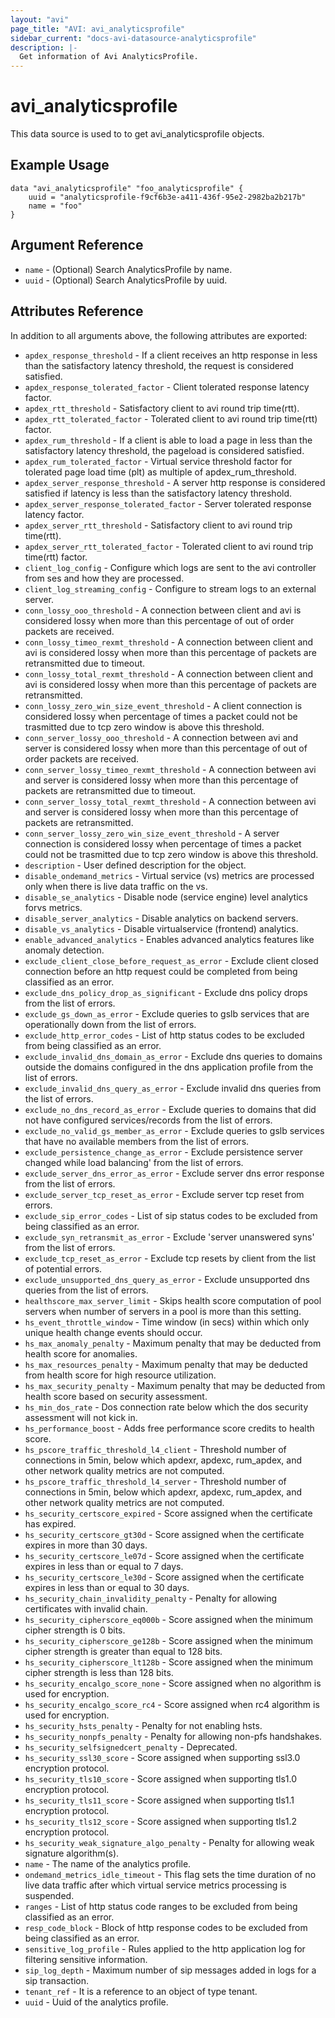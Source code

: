 ```yaml
---
layout: "avi"
page_title: "AVI: avi_analyticsprofile"
sidebar_current: "docs-avi-datasource-analyticsprofile"
description: |-
  Get information of Avi AnalyticsProfile.
---
```


# avi_analyticsprofile

This data source is used to to get avi_analyticsprofile objects.

## Example Usage

```hcl
data "avi_analyticsprofile" "foo_analyticsprofile" {
    uuid = "analyticsprofile-f9cf6b3e-a411-436f-95e2-2982ba2b217b"
    name = "foo"
}
```

## Argument Reference

* `name` - (Optional) Search AnalyticsProfile by name.
* `uuid` - (Optional) Search AnalyticsProfile by uuid.

## Attributes Reference

In addition to all arguments above, the following attributes are exported:

* `apdex_response_threshold` - If a client receives an http response in less than the satisfactory latency threshold, the request is considered satisfied.
* `apdex_response_tolerated_factor` - Client tolerated response latency factor.
* `apdex_rtt_threshold` - Satisfactory client to avi round trip time(rtt).
* `apdex_rtt_tolerated_factor` - Tolerated client to avi round trip time(rtt) factor.
* `apdex_rum_threshold` - If a client is able to load a page in less than the satisfactory latency threshold, the pageload is considered satisfied.
* `apdex_rum_tolerated_factor` - Virtual service threshold factor for tolerated page load time (plt) as multiple of apdex_rum_threshold.
* `apdex_server_response_threshold` - A server http response is considered satisfied if latency is less than the satisfactory latency threshold.
* `apdex_server_response_tolerated_factor` - Server tolerated response latency factor.
* `apdex_server_rtt_threshold` - Satisfactory client to avi round trip time(rtt).
* `apdex_server_rtt_tolerated_factor` - Tolerated client to avi round trip time(rtt) factor.
* `client_log_config` - Configure which logs are sent to the avi controller from ses and how they are processed.
* `client_log_streaming_config` - Configure to stream logs to an external server.
* `conn_lossy_ooo_threshold` - A connection between client and avi is considered lossy when more than this percentage of out of order packets are received.
* `conn_lossy_timeo_rexmt_threshold` - A connection between client and avi is considered lossy when more than this percentage of packets are retransmitted due to timeout.
* `conn_lossy_total_rexmt_threshold` - A connection between client and avi is considered lossy when more than this percentage of packets are retransmitted.
* `conn_lossy_zero_win_size_event_threshold` - A client connection is considered lossy when percentage of times a packet could not be trasmitted due to tcp zero window is above this threshold.
* `conn_server_lossy_ooo_threshold` - A connection between avi and server is considered lossy when more than this percentage of out of order packets are received.
* `conn_server_lossy_timeo_rexmt_threshold` - A connection between avi and server is considered lossy when more than this percentage of packets are retransmitted due to timeout.
* `conn_server_lossy_total_rexmt_threshold` - A connection between avi and server is considered lossy when more than this percentage of packets are retransmitted.
* `conn_server_lossy_zero_win_size_event_threshold` - A server connection is considered lossy when percentage of times a packet could not be trasmitted due to tcp zero window is above this threshold.
* `description` - User defined description for the object.
* `disable_ondemand_metrics` - Virtual service (vs) metrics are processed only when there is live data traffic on the vs.
* `disable_se_analytics` - Disable node (service engine) level analytics forvs metrics.
* `disable_server_analytics` - Disable analytics on backend servers.
* `disable_vs_analytics` - Disable virtualservice (frontend) analytics.
* `enable_advanced_analytics` - Enables advanced analytics features like anomaly detection.
* `exclude_client_close_before_request_as_error` - Exclude client closed connection before an http request could be completed from being classified as an error.
* `exclude_dns_policy_drop_as_significant` - Exclude dns policy drops from the list of errors.
* `exclude_gs_down_as_error` - Exclude queries to gslb services that are operationally down from the list of errors.
* `exclude_http_error_codes` - List of http status codes to be excluded from being classified as an error.
* `exclude_invalid_dns_domain_as_error` - Exclude dns queries to domains outside the domains configured in the dns application profile from the list of errors.
* `exclude_invalid_dns_query_as_error` - Exclude invalid dns queries from the list of errors.
* `exclude_no_dns_record_as_error` - Exclude queries to domains that did not have configured services/records from the list of errors.
* `exclude_no_valid_gs_member_as_error` - Exclude queries to gslb services that have no available members from the list of errors.
* `exclude_persistence_change_as_error` - Exclude persistence server changed while load balancing' from the list of errors.
* `exclude_server_dns_error_as_error` - Exclude server dns error response from the list of errors.
* `exclude_server_tcp_reset_as_error` - Exclude server tcp reset from errors.
* `exclude_sip_error_codes` - List of sip status codes to be excluded from being classified as an error.
* `exclude_syn_retransmit_as_error` - Exclude 'server unanswered syns' from the list of errors.
* `exclude_tcp_reset_as_error` - Exclude tcp resets by client from the list of potential errors.
* `exclude_unsupported_dns_query_as_error` - Exclude unsupported dns queries from the list of errors.
* `healthscore_max_server_limit` - Skips health score computation of pool servers when number of servers in a pool is more than this setting.
* `hs_event_throttle_window` - Time window (in secs) within which only unique health change events should occur.
* `hs_max_anomaly_penalty` - Maximum penalty that may be deducted from health score for anomalies.
* `hs_max_resources_penalty` - Maximum penalty that may be deducted from health score for high resource utilization.
* `hs_max_security_penalty` - Maximum penalty that may be deducted from health score based on security assessment.
* `hs_min_dos_rate` - Dos connection rate below which the dos security assessment will not kick in.
* `hs_performance_boost` - Adds free performance score credits to health score.
* `hs_pscore_traffic_threshold_l4_client` - Threshold number of connections in 5min, below which apdexr, apdexc, rum_apdex, and other network quality metrics are not computed.
* `hs_pscore_traffic_threshold_l4_server` - Threshold number of connections in 5min, below which apdexr, apdexc, rum_apdex, and other network quality metrics are not computed.
* `hs_security_certscore_expired` - Score assigned when the certificate has expired.
* `hs_security_certscore_gt30d` - Score assigned when the certificate expires in more than 30 days.
* `hs_security_certscore_le07d` - Score assigned when the certificate expires in less than or equal to 7 days.
* `hs_security_certscore_le30d` - Score assigned when the certificate expires in less than or equal to 30 days.
* `hs_security_chain_invalidity_penalty` - Penalty for allowing certificates with invalid chain.
* `hs_security_cipherscore_eq000b` - Score assigned when the minimum cipher strength is 0 bits.
* `hs_security_cipherscore_ge128b` - Score assigned when the minimum cipher strength is greater than equal to 128 bits.
* `hs_security_cipherscore_lt128b` - Score assigned when the minimum cipher strength is less than 128 bits.
* `hs_security_encalgo_score_none` - Score assigned when no algorithm is used for encryption.
* `hs_security_encalgo_score_rc4` - Score assigned when rc4 algorithm is used for encryption.
* `hs_security_hsts_penalty` - Penalty for not enabling hsts.
* `hs_security_nonpfs_penalty` - Penalty for allowing non-pfs handshakes.
* `hs_security_selfsignedcert_penalty` - Deprecated.
* `hs_security_ssl30_score` - Score assigned when supporting ssl3.0 encryption protocol.
* `hs_security_tls10_score` - Score assigned when supporting tls1.0 encryption protocol.
* `hs_security_tls11_score` - Score assigned when supporting tls1.1 encryption protocol.
* `hs_security_tls12_score` - Score assigned when supporting tls1.2 encryption protocol.
* `hs_security_weak_signature_algo_penalty` - Penalty for allowing weak signature algorithm(s).
* `name` - The name of the analytics profile.
* `ondemand_metrics_idle_timeout` - This flag sets the time duration of no live data traffic after which virtual service metrics processing is suspended.
* `ranges` - List of http status code ranges to be excluded from being classified as an error.
* `resp_code_block` - Block of http response codes to be excluded from being classified as an error.
* `sensitive_log_profile` - Rules applied to the http application log for filtering sensitive information.
* `sip_log_depth` - Maximum number of sip messages added in logs for a sip transaction.
* `tenant_ref` - It is a reference to an object of type tenant.
* `uuid` - Uuid of the analytics profile.

